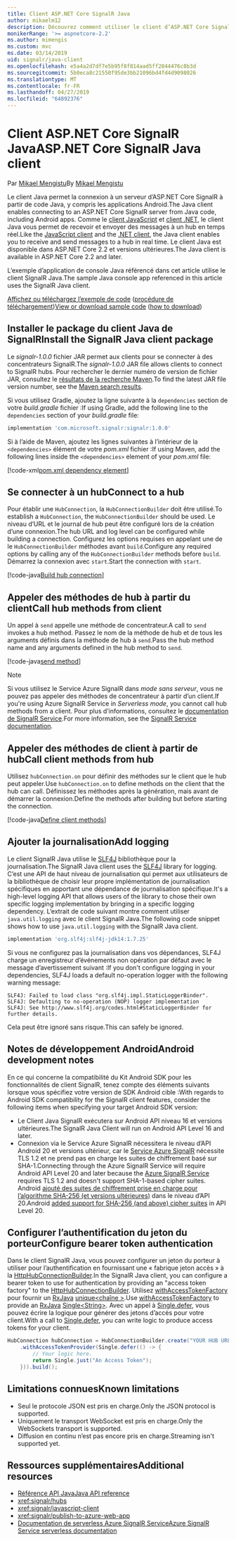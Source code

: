 ```yaml
---
title: Client ASP.NET Core SignalR Java
author: mikaelm12
description: Découvrez comment utiliser le client d’ASP.NET Core SignalR Java.
monikerRange: '>= aspnetcore-2.2'
ms.author: mimengis
ms.custom: mvc
ms.date: 03/14/2019
uid: signalr/java-client
ms.openlocfilehash: e5a4a2d7df7e5b95f8f814aad5ff2844476c8b3d
ms.sourcegitcommit: 5b0eca8c21550f95de3bb21096bd4fd4d9098026
ms.translationtype: MT
ms.contentlocale: fr-FR
ms.lasthandoff: 04/27/2019
ms.locfileid: "64892376"
---
```

# <a name="aspnet-core-signalr-java-client"></a><span data-ttu-id="def5b-103">Client ASP.NET Core SignalR Java</span><span class="sxs-lookup"><span data-stu-id="def5b-103">ASP.NET Core SignalR Java client</span></span>

<span data-ttu-id="def5b-104">Par [Mikael Mengistu](https://twitter.com/MikaelM_12)</span><span class="sxs-lookup"><span data-stu-id="def5b-104">By [Mikael Mengistu](https://twitter.com/MikaelM_12)</span></span>

<span data-ttu-id="def5b-105">Le client Java permet la connexion à un serveur d’ASP.NET Core SignalR à partir de code Java, y compris les applications Android.</span><span class="sxs-lookup"><span data-stu-id="def5b-105">The Java client enables connecting to an ASP.NET Core SignalR server from Java code, including Android apps.</span></span> <span data-ttu-id="def5b-106">Comme le [client JavaScript](xref:signalr/javascript-client) et [client .NET](xref:signalr/dotnet-client), le client Java vous permet de recevoir et envoyer des messages à un hub en temps réel.</span><span class="sxs-lookup"><span data-stu-id="def5b-106">Like the [JavaScript client](xref:signalr/javascript-client) and the [.NET client](xref:signalr/dotnet-client), the Java client enables you to receive and send messages to a hub in real time.</span></span> <span data-ttu-id="def5b-107">Le client Java est disponible dans ASP.NET Core 2.2 et versions ultérieures.</span><span class="sxs-lookup"><span data-stu-id="def5b-107">The Java client is available in ASP.NET Core 2.2 and later.</span></span>

<span data-ttu-id="def5b-108">L’exemple d’application de console Java référencé dans cet article utilise le client SignalR Java.</span><span class="sxs-lookup"><span data-stu-id="def5b-108">The sample Java console app referenced in this article uses the SignalR Java client.</span></span>

<span data-ttu-id="def5b-109">[Affichez ou téléchargez l’exemple de code](https://github.com/aspnet/AspNetCore.Docs/tree/master/aspnetcore/signalr/java-client/sample) ([procédure de téléchargement](xref:index#how-to-download-a-sample))</span><span class="sxs-lookup"><span data-stu-id="def5b-109">[View or download sample code](https://github.com/aspnet/AspNetCore.Docs/tree/master/aspnetcore/signalr/java-client/sample) ([how to download](xref:index#how-to-download-a-sample))</span></span>

## <a name="install-the-signalr-java-client-package"></a><span data-ttu-id="def5b-110">Installer le package du client Java de SignalR</span><span class="sxs-lookup"><span data-stu-id="def5b-110">Install the SignalR Java client package</span></span>

<span data-ttu-id="def5b-111">Le *signalr-1.0.0* fichier JAR permet aux clients pour se connecter à des concentrateurs SignalR.</span><span class="sxs-lookup"><span data-stu-id="def5b-111">The *signalr-1.0.0* JAR file allows clients to connect to SignalR hubs.</span></span> <span data-ttu-id="def5b-112">Pour rechercher le dernier numéro de version de fichier JAR, consultez le [résultats de la recherche Maven](https://search.maven.org/search?q=g:com.microsoft.signalr%20AND%20a:signalr).</span><span class="sxs-lookup"><span data-stu-id="def5b-112">To find the latest JAR file version number, see the [Maven search results](https://search.maven.org/search?q=g:com.microsoft.signalr%20AND%20a:signalr).</span></span>

<span data-ttu-id="def5b-113">Si vous utilisez Gradle, ajoutez la ligne suivante à la `dependencies` section de votre *build.gradle* fichier :</span><span class="sxs-lookup"><span data-stu-id="def5b-113">If using Gradle, add the following line to the `dependencies` section of your *build.gradle* file:</span></span>

```gradle
implementation 'com.microsoft.signalr:signalr:1.0.0'
```

<span data-ttu-id="def5b-114">Si à l’aide de Maven, ajoutez les lignes suivantes à l’intérieur de la `<dependencies>` élément de votre *pom.xml* fichier :</span><span class="sxs-lookup"><span data-stu-id="def5b-114">If using Maven, add the following lines inside the `<dependencies>` element of your *pom.xml* file:</span></span>

[!code-xml[pom.xml dependency element](java-client/sample/pom.xml?name=snippet_dependencyElement)]

## <a name="connect-to-a-hub"></a><span data-ttu-id="def5b-115">Se connecter à un hub</span><span class="sxs-lookup"><span data-stu-id="def5b-115">Connect to a hub</span></span>

<span data-ttu-id="def5b-116">Pour établir une `HubConnection`, la `HubConnectionBuilder` doit être utilisé.</span><span class="sxs-lookup"><span data-stu-id="def5b-116">To establish a `HubConnection`, the `HubConnectionBuilder` should be used.</span></span> <span data-ttu-id="def5b-117">Le niveau d’URL et le journal de hub peut être configuré lors de la création d’une connexion.</span><span class="sxs-lookup"><span data-stu-id="def5b-117">The hub URL and log level can be configured while building a connection.</span></span> <span data-ttu-id="def5b-118">Configurez les options requises en appelant une de le `HubConnectionBuilder` méthodes avant `build`.</span><span class="sxs-lookup"><span data-stu-id="def5b-118">Configure any required options by calling any of the `HubConnectionBuilder` methods before `build`.</span></span> <span data-ttu-id="def5b-119">Démarrez la connexion avec `start`.</span><span class="sxs-lookup"><span data-stu-id="def5b-119">Start the connection with `start`.</span></span>

[!code-java[Build hub connection](java-client/sample/src/main/java/Chat.java?range=16-17)]

## <a name="call-hub-methods-from-client"></a><span data-ttu-id="def5b-120">Appeler des méthodes de hub à partir du client</span><span class="sxs-lookup"><span data-stu-id="def5b-120">Call hub methods from client</span></span>

<span data-ttu-id="def5b-121">Un appel à `send` appelle une méthode de concentrateur.</span><span class="sxs-lookup"><span data-stu-id="def5b-121">A call to `send` invokes a hub method.</span></span> <span data-ttu-id="def5b-122">Passez le nom de la méthode de hub et de tous les arguments définis dans la méthode de hub à `send`.</span><span class="sxs-lookup"><span data-stu-id="def5b-122">Pass the hub method name and any arguments defined in the hub method to `send`.</span></span>

[!code-java[send method](java-client/sample/src/main/java/Chat.java?range=28)]

> [!NOTE]
> <span data-ttu-id="def5b-123">Si vous utilisez le Service Azure SignalR dans *mode sans serveur*, vous ne pouvez pas appeler des méthodes de concentrateur à partir d’un client.</span><span class="sxs-lookup"><span data-stu-id="def5b-123">If you're using Azure SignalR Service in *Serverless mode*, you cannot call hub methods from a client.</span></span> <span data-ttu-id="def5b-124">Pour plus d’informations, consultez le [documentation de SignalR Service](/azure/azure-signalr/signalr-concept-serverless-development-config).</span><span class="sxs-lookup"><span data-stu-id="def5b-124">For more information, see the [SignalR Service documentation](/azure/azure-signalr/signalr-concept-serverless-development-config).</span></span>

## <a name="call-client-methods-from-hub"></a><span data-ttu-id="def5b-125">Appeler des méthodes de client à partir de hub</span><span class="sxs-lookup"><span data-stu-id="def5b-125">Call client methods from hub</span></span>

<span data-ttu-id="def5b-126">Utilisez `hubConnection.on` pour définir des méthodes sur le client que le hub peut appeler.</span><span class="sxs-lookup"><span data-stu-id="def5b-126">Use `hubConnection.on` to define methods on the client that the hub can call.</span></span> <span data-ttu-id="def5b-127">Définissez les méthodes après la génération, mais avant de démarrer la connexion.</span><span class="sxs-lookup"><span data-stu-id="def5b-127">Define the methods after building but before starting the connection.</span></span>

[!code-java[Define client methods](java-client/sample/src/main/java/Chat.java?range=19-21)]

## <a name="add-logging"></a><span data-ttu-id="def5b-128">Ajouter la journalisation</span><span class="sxs-lookup"><span data-stu-id="def5b-128">Add logging</span></span>

<span data-ttu-id="def5b-129">Le client SignalR Java utilise le [SLF4J](https://www.slf4j.org/) bibliothèque pour la journalisation.</span><span class="sxs-lookup"><span data-stu-id="def5b-129">The SignalR Java client uses the [SLF4J](https://www.slf4j.org/) library for logging.</span></span> <span data-ttu-id="def5b-130">C’est une API de haut niveau de journalisation qui permet aux utilisateurs de la bibliothèque de choisir leur propre implémentation de journalisation spécifiques en apportant une dépendance de journalisation spécifique.</span><span class="sxs-lookup"><span data-stu-id="def5b-130">It's a high-level logging API that allows users of the library to chose their own specific logging implementation by bringing in a specific logging dependency.</span></span> <span data-ttu-id="def5b-131">L’extrait de code suivant montre comment utiliser `java.util.logging` avec le client SignalR Java.</span><span class="sxs-lookup"><span data-stu-id="def5b-131">The following code snippet shows how to use `java.util.logging` with the SignalR Java client.</span></span>

```gradle
implementation 'org.slf4j:slf4j-jdk14:1.7.25'
```

<span data-ttu-id="def5b-132">Si vous ne configurez pas la journalisation dans vos dépendances, SLF4J charge un enregistreur d’événements non opération par défaut avec le message d’avertissement suivant :</span><span class="sxs-lookup"><span data-stu-id="def5b-132">If you don't configure logging in your dependencies, SLF4J loads a default no-operation logger with the following warning message:</span></span>

```
SLF4J: Failed to load class "org.slf4j.impl.StaticLoggerBinder".
SLF4J: Defaulting to no-operation (NOP) logger implementation
SLF4J: See http://www.slf4j.org/codes.html#StaticLoggerBinder for further details.
```

<span data-ttu-id="def5b-133">Cela peut être ignoré sans risque.</span><span class="sxs-lookup"><span data-stu-id="def5b-133">This can safely be ignored.</span></span>

## <a name="android-development-notes"></a><span data-ttu-id="def5b-134">Notes de développement Android</span><span class="sxs-lookup"><span data-stu-id="def5b-134">Android development notes</span></span>

<span data-ttu-id="def5b-135">En ce qui concerne la compatibilité du Kit Android SDK pour les fonctionnalités de client SignalR, tenez compte des éléments suivants lorsque vous spécifiez votre version de SDK Android cible :</span><span class="sxs-lookup"><span data-stu-id="def5b-135">With regards to Android SDK compatibility for the SignalR client features, consider the following items when specifying your target Android SDK version:</span></span>

* <span data-ttu-id="def5b-136">Le Client Java SignalR exécutera sur Android API niveau 16 et versions ultérieures.</span><span class="sxs-lookup"><span data-stu-id="def5b-136">The SignalR Java Client will run on Android API Level 16 and later.</span></span>
* <span data-ttu-id="def5b-137">Connexion via le Service Azure SignalR nécessitera le niveau d’API Android 20 et versions ultérieur, car le [Service Azure SignalR](/azure/azure-signalr/signalr-overview) nécessite TLS 1.2 et ne prend pas en charge les suites de chiffrement basé sur SHA-1.</span><span class="sxs-lookup"><span data-stu-id="def5b-137">Connecting through the Azure SignalR Service will require Android API Level 20 and later because the [Azure SignalR Service](/azure/azure-signalr/signalr-overview) requires TLS 1.2 and doesn't support SHA-1-based cipher suites.</span></span> <span data-ttu-id="def5b-138">Android [ajouté des suites de chiffrement prise en charge pour l’algorithme SHA-256 (et versions ultérieures)](https://developer.android.com/reference/javax/net/ssl/SSLSocket) dans le niveau d’API 20.</span><span class="sxs-lookup"><span data-stu-id="def5b-138">Android [added support for SHA-256 (and above) cipher suites](https://developer.android.com/reference/javax/net/ssl/SSLSocket) in API Level 20.</span></span>

## <a name="configure-bearer-token-authentication"></a><span data-ttu-id="def5b-139">Configurer l’authentification du jeton du porteur</span><span class="sxs-lookup"><span data-stu-id="def5b-139">Configure bearer token authentication</span></span>

<span data-ttu-id="def5b-140">Dans le client SignalR Java, vous pouvez configurer un jeton du porteur à utiliser pour l’authentification en fournissant une « fabrique jeton accès » à la [HttpHubConnectionBuilder](/java/api/com.microsoft.signalr._http_hub_connection_builder?view=aspnet-signalr-java).</span><span class="sxs-lookup"><span data-stu-id="def5b-140">In the SignalR Java client, you can configure a bearer token to use for authentication by providing an "access token factory" to the [HttpHubConnectionBuilder](/java/api/com.microsoft.signalr._http_hub_connection_builder?view=aspnet-signalr-java).</span></span> <span data-ttu-id="def5b-141">Utilisez [withAccessTokenFactory](/java/api/com.microsoft.signalr._http_hub_connection_builder.withaccesstokenprovider?view=aspnet-signalr-java#com_microsoft_signalr__http_hub_connection_builder_withAccessTokenProvider_Single_String__) pour fournir un [RxJava](https://github.com/ReactiveX/RxJava) [unique\<chaîne >](http://reactivex.io/documentation/single.html).</span><span class="sxs-lookup"><span data-stu-id="def5b-141">Use [withAccessTokenFactory](/java/api/com.microsoft.signalr._http_hub_connection_builder.withaccesstokenprovider?view=aspnet-signalr-java#com_microsoft_signalr__http_hub_connection_builder_withAccessTokenProvider_Single_String__) to provide an [RxJava](https://github.com/ReactiveX/RxJava) [Single\<String>](http://reactivex.io/documentation/single.html).</span></span> <span data-ttu-id="def5b-142">Avec un appel à [Single.defer](http://reactivex.io/RxJava/javadoc/io/reactivex/Single.html#defer-java.util.concurrent.Callable-), vous pouvez écrire la logique pour générer des jetons d’accès pour votre client.</span><span class="sxs-lookup"><span data-stu-id="def5b-142">With a call to [Single.defer](http://reactivex.io/RxJava/javadoc/io/reactivex/Single.html#defer-java.util.concurrent.Callable-), you can write logic to produce access tokens for your client.</span></span>

```java
HubConnection hubConnection = HubConnectionBuilder.create("YOUR HUB URL HERE")
    .withAccessTokenProvider(Single.defer(() -> {
        // Your logic here.
        return Single.just("An Access Token");
    })).build();
```

## <a name="known-limitations"></a><span data-ttu-id="def5b-143">Limitations connues</span><span class="sxs-lookup"><span data-stu-id="def5b-143">Known limitations</span></span>

* <span data-ttu-id="def5b-144">Seul le protocole JSON est pris en charge.</span><span class="sxs-lookup"><span data-stu-id="def5b-144">Only the JSON protocol is supported.</span></span>
* <span data-ttu-id="def5b-145">Uniquement le transport WebSocket est pris en charge.</span><span class="sxs-lookup"><span data-stu-id="def5b-145">Only the WebSockets transport is supported.</span></span>
* <span data-ttu-id="def5b-146">Diffusion en continu n’est pas encore pris en charge.</span><span class="sxs-lookup"><span data-stu-id="def5b-146">Streaming isn't supported yet.</span></span>

## <a name="additional-resources"></a><span data-ttu-id="def5b-147">Ressources supplémentaires</span><span class="sxs-lookup"><span data-stu-id="def5b-147">Additional resources</span></span>

* [<span data-ttu-id="def5b-148">Référence API Java</span><span class="sxs-lookup"><span data-stu-id="def5b-148">Java API reference</span></span>](/java/api/com.microsoft.signalr?view=aspnet-signalr-java)
* <xref:signalr/hubs>
* <xref:signalr/javascript-client>
* <xref:signalr/publish-to-azure-web-app>
* [<span data-ttu-id="def5b-149">Documentation de serverless Azure SignalR Service</span><span class="sxs-lookup"><span data-stu-id="def5b-149">Azure SignalR Service serverless documentation</span></span>](/azure/azure-signalr/signalr-concept-serverless-development-config)
